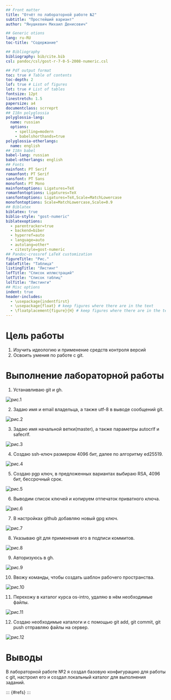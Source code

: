 ```yaml
---
## Front matter
title: "Отчёт по лабораторной работе №2"
subtitle: "Простейший вариант"
author: "Янушкевич Михаил Денисович"

## Generic otions
lang: ru-RU
toc-title: "Содержание"

## Bibliography
bibliography: bib/cite.bib
csl: pandoc/csl/gost-r-7-0-5-2008-numeric.csl

## Pdf output format
toc: true # Table of contents
toc-depth: 2
lof: true # List of figures
lot: true # List of tables
fontsize: 12pt
linestretch: 1.5
papersize: a4
documentclass: scrreprt
## I18n polyglossia
polyglossia-lang:
  name: russian
  options:
	- spelling=modern
	- babelshorthands=true
polyglossia-otherlangs:
  name: english
## I18n babel
babel-lang: russian
babel-otherlangs: english
## Fonts
mainfont: PT Serif
romanfont: PT Serif
sansfont: PT Sans
monofont: PT Mono
mainfontoptions: Ligatures=TeX
romanfontoptions: Ligatures=TeX
sansfontoptions: Ligatures=TeX,Scale=MatchLowercase
monofontoptions: Scale=MatchLowercase,Scale=0.9
## Biblatex
biblatex: true
biblio-style: "gost-numeric"
biblatexoptions:
  - parentracker=true
  - backend=biber
  - hyperref=auto
  - language=auto
  - autolang=other*
  - citestyle=gost-numeric
## Pandoc-crossref LaTeX customization
figureTitle: "Рис."
tableTitle: "Таблица"
listingTitle: "Листинг"
lofTitle: "Список иллюстраций"
lotTitle: "Список таблиц"
lolTitle: "Листинги"
## Misc options
indent: true
header-includes:
  - \usepackage{indentfirst}
  - \usepackage{float} # keep figures where there are in the text
  - \floatplacement{figure}{H} # keep figures where there are in the text
---
```


# Цель работы

1. Изучить идеологию и применение средств контроля версий
2. Освоить умения по работе с git.

# Выполнение лабораторной работы

1. Устанавливаю git и gh.

![рис.1](/media/sf_Work/lab2/1.png)

2. Задаю имя и email владельца, а также utf-8 в выводе сообщений git.

![рис.2](/media/sf_Work/lab2/2.png)

3. Задаю имя начальной ветки(master), а также параметры autocrlf и safecrlf.

![рис.3](/media/sf_Work/lab2/3.png)

4. Создаю ssh-ключ размером 4096 бит, далее по алгоритму ed25519.

![рис.4](/media/sf_Work/lab2/4.png)

5. Создаю pgp ключ, в предложенных вариантах выбираю RSA, 4096 бит, бессрочный срок.

![рис.5](/media/sf_Work/lab2/5.png)

6. Выводим список ключей и копируем отпечаток приватного ключа.

![рис.6](/media/sf_Work/lab2/6.png)

7. В настройках github добавляю новый gpg ключ.

![рис.7](/media/sf_Work/lab2/7.png)

8. Указываю git для применения его в подписи коммитов.

![рис.8](/media/sf_Work/lab2/8.png)

9. Авторизуюсь в gh.

![рис.9](/media/sf_Work/lab2/9.png)

10. Ввожу команды, чтобы создать шаблон рабочего пространства.

![рис.10](/media/sf_Work/lab2/10.png)

11. Перехожу в каталог курса os-intro, удаляю в нём необходимые файлы.

![рис.11](/media/sf_Work/lab2/11.png)

12. Создаю необходимые каталоги и с помощью git add, git commit, git push отправляю файлы на сервер.

![рис.12](/media/sf_Work/lab2/12.png)


# Выводы

В лабораторной работе №2 я создал базовую конфигурацию для работы с git, настроил его и создал локальный каталог для выполнения заданий.


::: {#refs}
:::

